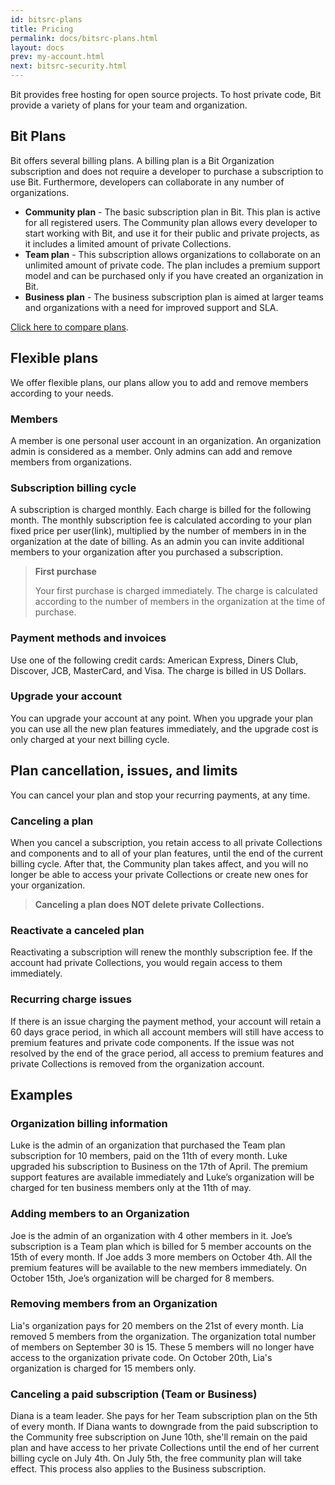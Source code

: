 ```yaml
---
id: bitsrc-plans
title: Pricing
permalink: docs/bitsrc-plans.html
layout: docs
prev: my-account.html
next: bitsrc-security.html
---
```


Bit provides free hosting for open source projects. To host private code, Bit provide a variety of plans for your team and organization.

## Bit Plans

Bit offers several billing plans. A billing plan is a Bit Organization subscription and does not require a developer to purchase a subscription to use Bit. Furthermore, developers can collaborate in any number of organizations.

* **Community plan** - The basic subscription plan in Bit. This plan is active for all registered users.  The Community plan allows every developer to start working with Bit, and use it for their public and private projects, as it includes a limited amount of private Collections.
* **Team plan** - This subscription allows organizations to collaborate on an unlimited amount of private code. The plan includes a premium support model and can be purchased only if you have created an organization in Bit.
* **Business plan** - The business subscription plan is aimed at larger teams and organizations with a need for improved support and SLA.

[Click here to compare plans](https://bitsrc.io/pricing).

## Flexible plans

We offer flexible plans, our plans allow you to add and remove members according to your needs.

### Members

A member is one personal user account in an organization. An organization admin is considered as a member. Only admins can add and remove members from organizations.

### Subscription billing cycle

A subscription is charged monthly.
Each charge is billed for the following month.
The monthly subscription fee is calculated according to your plan fixed price per user(link), multiplied by the number of members in in the organization at the date of billing.
As an admin you can invite additional members to your organization after you purchased a subscription.

> **First purchase**
>
> Your first purchase is charged immediately. The charge is calculated according to the number of members in the organization at the time of purchase.

### Payment methods and invoices

Use one of the following credit cards: American Express, Diners Club, Discover, JCB, MasterCard, and Visa. The charge is billed in US Dollars.

### Upgrade your account

You can upgrade your account at any point. When you upgrade your plan you can use all the  new plan features immediately, and the upgrade cost is only charged at your next billing cycle.

## Plan cancellation, issues, and limits

You can cancel your plan and stop your recurring payments, at any time.

### Canceling a plan

When you cancel a subscription, you retain access to all private Collections and components and to all of your plan features, until the end of the current billing cycle. After that, the Community plan takes affect, and you will no longer be able to access your private Collections or create new ones for your organization.

> **Canceling a plan does NOT delete private Collections.**

### Reactivate a canceled plan

Reactivating a subscription will renew the monthly subscription fee. If the account had private Collections, you would regain access to them immediately.

### Recurring charge issues

If there is an issue charging the payment method, your account will retain a 60 days grace period, in which all account members will still have access to premium features and private code components.
If the issue was not resolved by the end of the grace period, all access to premium features and private Collections is removed from the organization account.

## Examples

### Organization billing information

Luke is the admin of an organization that purchased the Team plan subscription for 10 members, paid on the 11th of every month. Luke upgraded his subscription to Business on the 17th of April. The premium support features are available immediately and Luke’s organization will be charged for ten business members only at the 11th of may.

### Adding members to an Organization

Joe is the admin of an organization with 4 other members in it. Joe’s subscription is a Team plan which is billed for 5 member accounts on the 15th of every month. If Joe adds 3 more members on October 4th. All the premium features will be available to the new members immediately. On October 15th, Joe’s organization will be charged for 8 members.

### Removing members from an Organization

Lia's organization pays for 20 members on the 21st of every month. Lia removed 5 members from the organization. The organization total number of members on September 30 is 15. These 5 members will no longer have access to the organization private code. On October 20th, Lia's organization is charged for 15 members only.

### Canceling a paid subscription (Team or Business)

Diana is a team leader. She pays for her Team subscription plan on the 5th of every month. If Diana wants to downgrade from the paid subscription to the Community free subscription on June 10th, she'll remain on the paid plan and have access to her private Collections until the end of her current billing cycle on July 4th. On July 5th, the free community plan will take effect.
This process also applies to the Business subscription.
